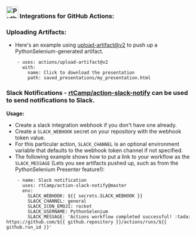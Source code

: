 <h3><img src="" title="PythonSelenium" width="32" /> Integrations for GitHub Actions:</h3>

### Uploading Artifacts:
* Here's an example using [upload-artifact@v2](https://github.com/actions/upload-artifact) to push up a PythonSelenium-generated artifact.

```
    - uses: actions/upload-artifact@v2
      with:
        name: Click to download the presentation
        path: saved_presentations/my_presentation.html
```

### Slack Notifications - [rtCamp/action-slack-notify](https://github.com/rtCamp/action-slack-notify) can be used to send notifications to Slack.

**Usage:**
* Create a slack integration webhook if you don't have one already.
* Create a ``SLACK_WEBHOOK`` secret on your repository with the webhook token value.
* For this particular action, ``SLACK_CHANNEL`` is an optional environment variable that defaults to the webhook token channel if not specified.
* The following example shows how to put a link to your workflow as the ``SLACK_MESSAGE`` (Lets you see artifacts pushed up, such as from the PythonSelenium Presenter feature!):

```
    - name: Slack notification
      uses: rtCamp/action-slack-notify@master
      env:
        SLACK_WEBHOOK: ${{ secrets.SLACK_WEBHOOK }}
        SLACK_CHANNEL: general
        SLACK_ICON_EMOJI: rocket
        SLACK_USERNAME: PythonSelenium
        SLACK_MESSAGE: 'Actions workflow completed successful! :tada:  https://github.com/${{ github.repository }}/actions/runs/${{ github.run_id }}'
```
